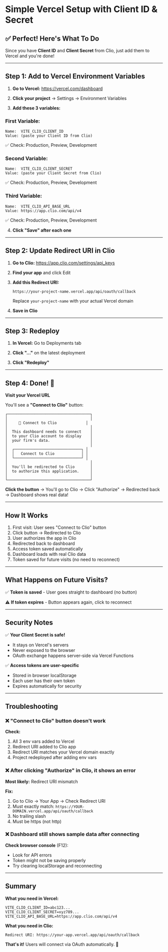 # Simple Vercel Setup with Client ID & Secret

## ✅ Perfect! Here's What To Do

Since you have **Client ID** and **Client Secret** from Clio, just add them to Vercel and you're done!

---

## Step 1: Add to Vercel Environment Variables

1. **Go to Vercel:** https://vercel.com/dashboard

2. **Click your project** → Settings → Environment Variables

3. **Add these 3 variables:**

### First Variable:
```
Name:  VITE_CLIO_CLIENT_ID
Value: (paste your Client ID from Clio)
```
✅ Check: Production, Preview, Development

### Second Variable:
```
Name:  VITE_CLIO_CLIENT_SECRET
Value: (paste your Client Secret from Clio)
```
✅ Check: Production, Preview, Development

### Third Variable:
```
Name:  VITE_CLIO_API_BASE_URL
Value: https://app.clio.com/api/v4
```
✅ Check: Production, Preview, Development

4. **Click "Save" after each one**

---

## Step 2: Update Redirect URI in Clio

1. **Go to Clio:** https://app.clio.com/settings/api_keys

2. **Find your app** and click Edit

3. **Add this Redirect URI:**
   ```
   https://your-project-name.vercel.app/api/oauth/callback
   ```
   Replace `your-project-name` with your actual Vercel domain

4. **Save in Clio**

---

## Step 3: Redeploy

1. **In Vercel:** Go to Deployments tab

2. **Click "..."** on the latest deployment

3. **Click "Redeploy"**

---

## Step 4: Done! 🎉

**Visit your Vercel URL**

You'll see a **"Connect to Clio"** button:

```
┌─────────────────────────────────────┐
│                                     │
│     🔐 Connect to Clio             │
│                                     │
│  This dashboard needs to connect    │
│  to your Clio account to display    │
│  your firm's data.                  │
│                                     │
│  ┌──────────────────────────────┐ │
│  │   Connect to Clio            │ │
│  └──────────────────────────────┘ │
│                                     │
│  You'll be redirected to Clio       │
│  to authorize this application.     │
│                                     │
└─────────────────────────────────────┘
```

**Click the button** → You'll go to Clio → Click "Authorize" → Redirected back → Dashboard shows real data!

---

## How It Works

1. First visit: User sees "Connect to Clio" button
2. Click button → Redirected to Clio
3. User authorizes the app in Clio
4. Redirected back to dashboard
5. Access token saved automatically
6. Dashboard loads with real Clio data
7. Token saved for future visits (no need to reconnect)

---

## What Happens on Future Visits?

✅ **Token is saved** - User goes straight to dashboard (no button)

⚠️ **If token expires** - Button appears again, click to reconnect

---

## Security Notes

✅ **Your Client Secret is safe!**
- It stays on Vercel's servers
- Never exposed to the browser
- OAuth exchange happens server-side via Vercel Functions

✅ **Access tokens are user-specific**
- Stored in browser localStorage
- Each user has their own token
- Expires automatically for security

---

## Troubleshooting

### ❌ "Connect to Clio" button doesn't work

**Check:**
1. All 3 env vars added to Vercel
2. Redirect URI added to Clio app
3. Redirect URI matches your Vercel domain exactly
4. Project redeployed after adding env vars

### ❌ After clicking "Authorize" in Clio, it shows an error

**Most likely:** Redirect URI mismatch

**Fix:**
1. Go to Clio → Your App → Check Redirect URI
2. Must exactly match: `https://YOUR-DOMAIN.vercel.app/api/oauth/callback`
3. No trailing slash
4. Must be https (not http)

### ❌ Dashboard still shows sample data after connecting

**Check browser console** (F12):
- Look for API errors
- Token might not be saving properly
- Try clearing localStorage and reconnecting

---

## Summary

**What you need in Vercel:**
```
VITE_CLIO_CLIENT_ID=abc123...
VITE_CLIO_CLIENT_SECRET=xyz789...
VITE_CLIO_API_BASE_URL=https://app.clio.com/api/v4
```

**What you need in Clio:**
```
Redirect URI: https://your-app.vercel.app/api/oauth/callback
```

**That's it!** Users will connect via OAuth automatically. 🚀
